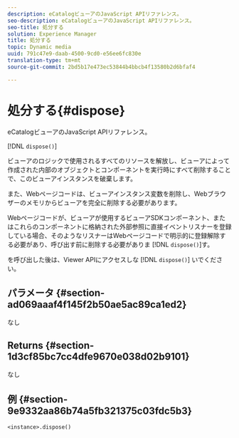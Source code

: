 ```yaml
---
description: eCatalogビューアのJavaScript APIリファレンス。
seo-description: eCatalogビューアのJavaScript APIリファレンス。
seo-title: 処分する
solution: Experience Manager
title: 処分する
topic: Dynamic media
uuid: 791c47e9-daab-4500-9cd0-e56ee6fc830e
translation-type: tm+mt
source-git-commit: 2bd5b17e473ec53844b4bbcb4f13580b2d6bfaf4

---
```



# 処分する{#dispose}

eCatalogビューアのJavaScript APIリファレンス。

[!DNL `dispose()`]

ビューアのロジックで使用されるすべてのリソースを解放し、ビューアによって作成された内部のオブジェクトとコンポーネントを実行時にすべて削除することで、このビューアインスタンスを破棄します。

また、Webページコードは、ビューアインスタンス変数を削除し、Webブラウザーのメモリからビューアを完全に削除する必要があります。

Webページコードが、ビューアが使用するビューアSDKコンポーネント、またはこれらのコンポーネントに格納された外部参照に直接イベントリスナーを登録している場合、そのようなリスナーはWebページコードで明示的に登録解除する必要があり、呼び出す前に削除する必要がありま [!DNL `dispose()`]す。

を呼び出した後は、Viewer APIにアクセスしな [!DNL `dispose()`] いでください。

## パラメータ {#section-ad069aaaf4f145f2b50ae5ac89ca1ed2}

なし

## Returns {#section-1d3cf85bc7cc4dfe9670e038d02b9101}

なし

## 例 {#section-9e9332aa86b74a5fb321375c03fdc5b3}

```
<instance>.dispose()
```

